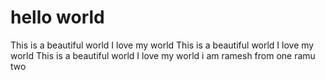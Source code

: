 # hello world 
This is a beautiful world 
I love my world
This is a beautiful world 
I love my world
This is a beautiful world 
I love my world
i am ramesh from one 
ramu two

